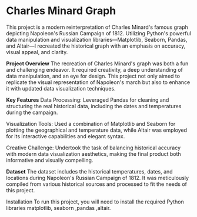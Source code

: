 # Charles Minard Graph
 This project is a modern reinterpretation of Charles Minard's famous graph depicting Napoleon's Russian Campaign of 1812. Utilizing Python's powerful data manipulation and visualization libraries—Matplotlib, Seaborn, Pandas, and Altair—I recreated the historical graph with an emphasis on accuracy, visual appeal, and clarity.

**Project Overview**
The recreation of Charles Minard's graph was both a fun and challenging endeavor. It required creativity, a deep understanding of data manipulation, and an eye for design. This project not only aimed to replicate the visual representation of Napoleon's march but also to enhance it with updated data visualization techniques.

**Key Features**
Data Processing: Leveraged Pandas for cleaning and structuring the real historical data, including the dates and temperatures during the campaign.

Visualization Tools: Used a combination of Matplotlib and Seaborn for plotting the geographical and temperature data, while Altair was employed for its interactive capabilities and elegant syntax.

Creative Challenge: Undertook the task of balancing historical accuracy with modern data visualization aesthetics, making the final product both informative and visually compelling.

**Dataset**
The dataset includes the historical temperatures, dates, and locations during Napoleon's Russian Campaign of 1812. It was meticulously compiled from various historical sources and processed to fit the needs of this project.

Installation
To run this project, you will need to install the required Python libraries matplotlib, seaborn ,pandas ,altair.
